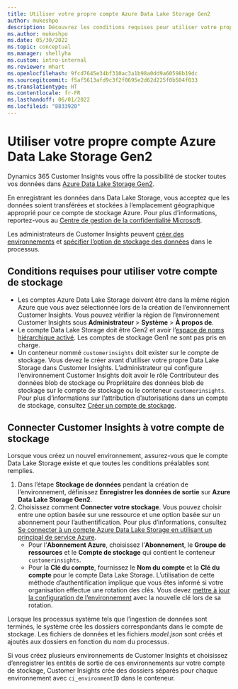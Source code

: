 ```yaml
---
title: Utiliser votre propre compte Azure Data Lake Storage Gen2
author: mukeshpo
description: Découvrez les conditions requises pour utiliser votre propre compte Azure Data Lake Storage pour stocker les données Customer Insights.
ms.author: mukeshpo
ms.date: 05/30/2022
ms.topic: conceptual
ms.manager: shellyha
ms.custom: intro-internal
ms.reviewer: mhart
ms.openlocfilehash: 9fcd7645e34bf310ac3a1b98a0dd9a60598b19dc
ms.sourcegitcommit: f5af5613afd9c3f2f0695e2d62d225f0b504f033
ms.translationtype: HT
ms.contentlocale: fr-FR
ms.lasthandoff: 06/01/2022
ms.locfileid: "8833920"
---
```

# <a name="use-your-own-azure-data-lake-storage-gen2-account"></a>Utiliser votre propre compte Azure Data Lake Storage Gen2

Dynamics 365 Customer Insights vous offre la possibilité de stocker toutes vos données dans [Azure Data Lake Storage Gen2](/azure/storage/blobs/data-lake-storage-introduction).

En enregistrant les données dans Data Lake Storage, vous acceptez que les données soient transférées et stockées à l’emplacement géographique approprié pour ce compte de stockage Azure. Pour plus d’informations, reportez-vous au [Centre de gestion de la confidentialité Microsoft](https://www.microsoft.com/trust-center).

Les administrateurs de Customer Insights peuvent [créer des environnements](create-environment.md) et [spécifier l’option de stockage des données](create-environment.md#step-2-configure-data-storage) dans le processus.

## <a name="prerequisites-to-use-your-storage-account"></a>Conditions requises pour utiliser votre compte de stockage

- Les comptes Azure Data Lake Storage doivent être dans la même région Azure que vous avez sélectionnée lors de la création de l’environnement Customer Insights. Vous pouvez vérifier la région de l’environnement Customer Insights sous **Administrateur** > **Système** > **À propos de**.
- Le compte Data Lake Storage doit être Gen2 et avoir l’[espace de noms hiérarchique activé](/azure/storage/blobs/create-data-lake-storage-account). Les comptes de stockage Gen1 ne sont pas pris en charge.
- Un conteneur nommé `customerinsights` doit exister sur le compte de stockage. Vous devez le créer avant d’utiliser votre propre Data Lake Storage dans Customer Insights. L’administrateur qui configure l’environnement Customer Insights doit avoir le rôle Contributeur des données blob de stockage ou Propriétaire des données blob de stockage sur le compte de stockage ou le conteneur `customerinsights`. Pour plus d’informations sur l’attribution d’autorisations dans un compte de stockage, consultez [Créer un compte de stockage](/azure/storage/common/storage-account-create?toc=%2Fazure%2Fstorage%2Fblobs%2Ftoc.json&tabs=azure-portal).

## <a name="connect-customer-insights-with-your-storage-account"></a>Connecter Customer Insights à votre compte de stockage

Lorsque vous créez un nouvel environnement, assurez-vous que le compte Data Lake Storage existe et que toutes les conditions préalables sont remplies.

1. Dans l’étape **Stockage de données** pendant la création de l’environnement, définissez **Enregistrer les données de sortie** sur **Azure Data Lake Storage Gen2**.
1. Choisissez comment **Connecter votre stockage**. Vous pouvez choisir entre une option basée sur une ressource et une option basée sur un abonnement pour l’authentification. Pour plus d’informations, consultez [Se connecter à un compte Azure Data Lake Storage en utilisant un principal de service Azure](connect-service-principal.md).
   - Pour l’**Abonnement Azure**, choisissez l’**Abonnement**, le **Groupe de ressources** et le **Compte de stockage** qui contient le conteneur `customerinsights`.
   - Pour la **Clé du compte**, fournissez le **Nom du compte** et la **Clé du compte** pour le compte Data Lake Storage. L’utilisation de cette méthode d’authentification implique que vous êtes informé si votre organisation effectue une rotation des clés. Vous devez [mettre à jour la configuration de l’environnement](manage-environments.md#edit-an-existing-environment) avec la nouvelle clé lors de sa rotation.

Lorsque les processus système tels que l’ingestion de données sont terminés, le système crée les dossiers correspondants dans le compte de stockage. Les fichiers de données et les fichiers *model.json* sont créés et ajoutés aux dossiers en fonction du nom du processus.

Si vous créez plusieurs environnements de Customer Insights et choisissez d’enregistrer les entités de sortie de ces environnements sur votre compte de stockage, Customer Insights crée des dossiers séparés pour chaque environnement avec `ci_environmentID` dans le conteneur.
